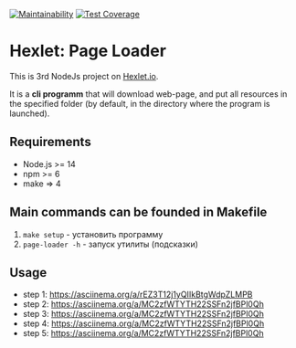 [![Maintainability](https://api.codeclimate.com/v1/badges/534931c4181e98390042/maintainability)](https://codeclimate.com/github/BabayevEldar/backend-project-lvl3/maintainability)
[![Test Coverage](https://api.codeclimate.com/v1/badges/534931c4181e98390042/test_coverage)](https://codeclimate.com/github/BabayevEldar/backend-project-lvl3/test_coverage)

# Hexlet: Page Loader

This is 3rd NodeJs project on [Hexlet.io](https://hexlet.io).

It is a **cli programm** that will download web-page, and put all resources in the specified folder (by default, in the directory where the program is launched).
## Requirements
* Node.js >= 14
* npm >= 6
* make => 4
## Main commands can be founded in Makefile
1. `make setup` - установить программу
2. `page-loader -h` - запуск утилиты (подсказки)

## Usage
* step 1: https://asciinema.org/a/rEZ3T12j1yQIIkBtgWdpZLMPB
* step 2: https://asciinema.org/a/MC2zfWTYTH22SSFn2jfBPl0Qh
* step 3: https://asciinema.org/a/MC2zfWTYTH22SSFn2jfBPl0Qh
* step 4: https://asciinema.org/a/MC2zfWTYTH22SSFn2jfBPl0Qh
* step 5: https://asciinema.org/a/MC2zfWTYTH22SSFn2jfBPl0Qh